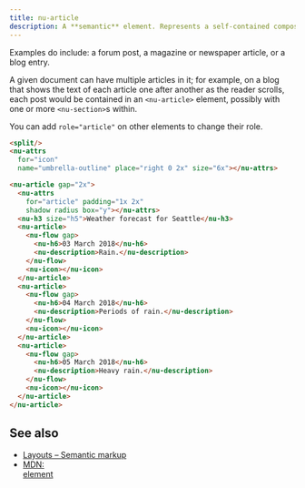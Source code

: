 ```yaml
---
title: nu-article
description: A **semantic** element. Represents a self-contained composition in a document, page, application, or site, which is intended to be independently distributable or reusable (e.g., in syndication).
---
```


Examples do include: a forum post, a magazine or newspaper article, or a blog entry.

A given document can have multiple articles in it; for example, on a blog that shows the text of each article one after another as the reader scrolls, each post would be contained in an `<nu-article>` element, possibly with one or more `<nu-section>`s within.

You can add `role="article"` on other elements to change their role.

```html
<split/>
<nu-attrs
  for="icon"
  name="umbrella-outline" place="right 0 2x" size="6x"></nu-attrs>

<nu-article gap="2x">
  <nu-attrs
    for="article" padding="1x 2x"
    shadow radius box="y"></nu-attrs>
  <nu-h3 size="h5">Weather forecast for Seattle</nu-h3>
  <nu-article>
    <nu-flow gap>
      <nu-h6>03 March 2018</nu-h6>
      <nu-description>Rain.</nu-description>
    </nu-flow>
    <nu-icon></nu-icon>
  </nu-article>
  <nu-article>
    <nu-flow gap>
      <nu-h6>04 March 2018</nu-h6>
      <nu-description>Periods of rain.</nu-description>
    </nu-flow>
    <nu-icon></nu-icon>
  </nu-article>
  <nu-article>
    <nu-flow gap>
      <nu-h6>05 March 2018</nu-h6>
      <nu-description>Heavy rain.</nu-description>
    </nu-flow>
    <nu-icon></nu-icon>
  </nu-article>
</nu-article>
```

## See also

* [Layouts – Semantic markup](../../storybook/layouts/semantic-markup.md)
* [MDN: <article> element](!https://developer.mozilla.org/en-US/docs/Web/HTML/Element/article)
